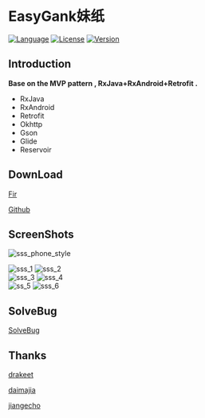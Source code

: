 EasyGank妹纸
==

[![Language](https://img.shields.io/badge/language-Java-EE0000.svg)]() 
[![License](https://img.shields.io/badge/license-GPL%203.0-blue.svg)](https://github.com/CaMnter/EasyGank/blob/master/LICENSE)
[![Version](https://img.shields.io/badge/version-1.2-8470FF.svg)]() 


## Introduction

**Base on the MVP pattern , RxJava+RxAndroid+Retrofit .**

- RxJava
- RxAndroid
- Retrofit
- Okhttp
- Gson
- Glide
- Reservoir



## DownLoad

[Fir](http://fir.im/easygank)  

[Github](https://github.com/CaMnter/EasyGank/blob/master/app/EasyGank_v1.2_2016-03-18_Github.apk)




## ScreenShots
![sss_phone_style](https://github.com/CaMnter/EasyGank/raw/master/screenshots/sss_phone_style.png)   

![sss_1](https://github.com/CaMnter/EasyGank/raw/master/screenshots/sss_1.png) ![sss_2](https://github.com/CaMnter/EasyGank/raw/master/screenshots/sss_2.png)   
![sss_3](https://github.com/CaMnter/EasyGank/raw/master/screenshots/sss_3.png) ![sss_4](https://github.com/CaMnter/EasyGank/raw/master/screenshots/sss_4.png)  
![ss_5](https://github.com/CaMnter/EasyGank/raw/master/screenshots/sss_5.png) ![sss_6](https://github.com/CaMnter/EasyGank/raw/master/screenshots/sss_6.gif)




## SolveBug

[SolveBug](https://github.com/CaMnter/EasyGank/blob/master/md/SolveBug.md)  



## Thanks

[drakeet](https://github.com/drakeet)  

[daimajia](https://github.com/daimajia)  

[jiangecho](https://github.com/jiangecho)  




